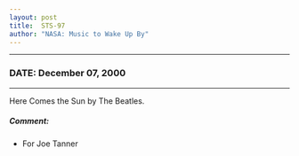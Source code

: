 ```yaml
---
layout: post
title:  STS-97
author: "NASA: Music to Wake Up By"
---
```


----
### DATE: December 07, 2000
----
Here Comes the Sun by The Beatles.

##### Comment:
* For Joe Tanner
